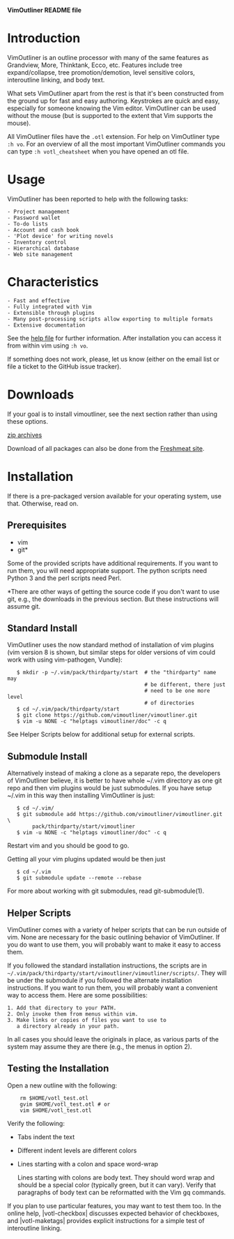 **VimOutliner README file**

Introduction
============

VimOutliner is an outline processor with many of the same features
as Grandview, More, Thinktank, Ecco, etc. Features include tree
expand/collapse, tree promotion/demotion, level sensitive colors,
interoutline linking, and body text.

What sets VimOutliner apart from the rest is that it's been constructed
from the ground up for fast and easy authoring.  Keystrokes are quick and
easy, especially for someone knowing the Vim editor. VimOutliner can be
used without the mouse (but is supported to the extent that Vim supports
the mouse). 

All VimOutliner files have the `.otl` extension. For help on
VimOutliner type `:h vo`. For an overview of all the most important
VimOutliner commands you can type `:h votl_cheatsheet` when you have
opened an otl file.


Usage
=====
VimOutliner has been reported to help with the following tasks:

    - Project management
    - Password wallet
    - To-do lists
    - Account and cash book
    - 'Plot device' for writing novels
    - Inventory control
    - Hierarchical database
    - Web site management

Characteristics
===============

    - Fast and effective
    - Fully integrated with Vim
    - Extensible through plugins
    - Many post-processing scripts allow exporting to multiple formats
    - Extensive documentation

See the [help file](doc/votl.txt) for further information.  After
installation you can access it from within vim using `:h vo`.

If something does not work, please, let us know (either on the email
list or file a ticket to the GitHub issue tracker).

Downloads
=========
If your goal is to install vimoutliner, see the next section rather
than using these options.

[zip archives](https://github.com/vimoutliner/vimoutliner/downloads)

Download of all packages can also be done from the [Freshmeat
site](http://freecode.com/projects/vimoutliner).

Installation
============

If there is a pre-packaged version available for your operating
system, use that.  Otherwise, read on.

Prerequisites
-------------

- vim
- git*

Some of the provided scripts have additional requirements.  If you
want to run them, you will need  appropriate support.  The python
scripts need Python 3 and the perl scripts need Perl.

*There are other ways of getting the source code if you don't want to
use git, e.g., the downloads in the previous section.  But these
instructions will assume git.

Standard Install
----------------

VimOutliner uses the now standard method of installation of vim
plugins (vim version 8 is shown, but similar steps for older versions
of vim could work with using vim-pathogen, Vundle):
```shell
   $ mkdir -p ~/.vim/pack/thirdparty/start  # the "thirdparty" name may
                                            # be different, there just
                                            # need to be one more level
                                            # of directories
   $ cd ~/.vim/pack/thirdparty/start
   $ git clone https://github.com/vimoutliner/vimoutliner.git
   $ vim -u NONE -c "helptags vimoutliner/doc" -c q
```

See Helper Scripts below for additional setup for external scripts.

Submodule Install
------------------

Alternatively instead of making a clone as a separate repo, the
developers of VimOutliner believe, it is better to have whole ~/.vim
directory as one git repo and then vim plugins would be just submodules.
If you have setup ~/.vim in this way then installing VimOutliner is
just:
```shell
   $ cd ~/.vim/
   $ git submodule add https://github.com/vimoutliner/vimoutliner.git \
        pack/thirdparty/start/vimoutliner
   $ vim -u NONE -c "helptags vimoutliner/doc" -c q
```
Restart vim and you should be good to go. 

Getting all your vim plugins updated would be then just
```shell
   $ cd ~/.vim
   $ git submodule update --remote --rebase
```
For more about working with git submodules, read git-submodule(1).

Helper Scripts
--------------
VimOutliner comes with a variety of helper scripts that can be run
outside of vim.  None are necessary for the basic outlining behavior
of VimOutliner.  If you do want to use them, you will probably want to
make it easy to access them.

If you followed the standard installation instructions, the scripts
are in
`~/.vim/pack/thirdparty/start/vimoutliner/vimoutliner/scripts/`.  They
will be under the submodule if you followed the alternate installation
instructions.   If you want to run them, you
will probably want a convenient way to access them.  Here are some
possibilities:

	1. Add that directory to your PATH.
	2. Only invoke them from menus within vim.
	3. Make links or copies of files you want to use to
	   a directory already in your path.
In all cases you should leave the originals in place, as various parts
of the system may assume they are there (e.g., the menus in option 2).

Testing the Installation
------------------------
Open a new outline with the following:
```shell
    rm $HOME/votl_test.otl
    gvim $HOME/votl_test.otl # or 
	vim $HOME/votl_test.otl
```

Verify the following:
- Tabs indent the text
- Different indent levels are different colors
- Lines starting with a colon and space word-wrap

  Lines starting with colons are body text. They should word wrap and
  should be a special color (typically green, but it can vary). Verify
  that paragraphs of body text can be reformatted with the Vim gq
  commands.

If you plan to use particular features, you may want to test them
too. In the online help, |votl-checkbox| discusses expected behavior
of checkboxes, and |votl-maketags| provides explicit instructions for
a simple test of interoutline linking.



